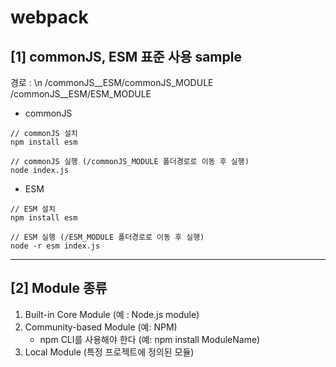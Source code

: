 # webpack

## [1] commonJS, ESM 표준 사용 sample

경로 : \n
/commonJS\_\_ESM/commonJS_MODULE
/commonJS\_\_ESM/ESM_MODULE

- commonJS

```
// commonJS 설치
npm install esm

// commonJS 실행 (/commonJS_MODULE 폴더경로로 이동 후 실행)
node index.js
```

- ESM

```
// ESM 설치
npm install esm

// ESM 실행 (/ESM_MODULE 폴더경로로 이동 후 실행)
node -r esm index.js
```

---

## [2] Module 종류

1. Built-in Core Module (예 : Node.js module)
2. Community-based Module (예: NPM)
   - npm CLI를 사용해야 한다 (예: npm install ModuleName)
3. Local Module (특정 프로젝트에 정의된 모듈)
